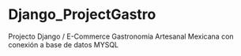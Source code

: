 # Django_ProjectGastro
Projecto Django / E-Commerce Gastronomía Artesanal Mexicana con conexión a base de datos MYSQL
